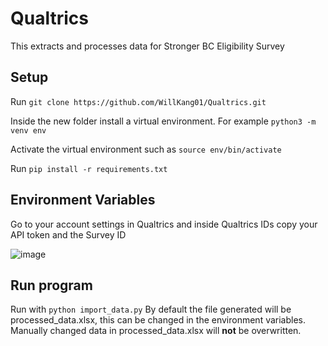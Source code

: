 # Qualtrics

This extracts and processes data for Stronger BC Eligibility Survey

## Setup
Run `git clone https://github.com/WillKang01/Qualtrics.git`

Inside the new folder install a virtual environment. For example `python3 -m venv env`

Activate the virtual environment such as `source env/bin/activate`

Run `pip install -r requirements.txt`

## Environment Variables
Go to your account settings in Qualtrics and inside Qualtrics IDs copy your API token and the Survey ID

![image](https://github.com/WillKang01/Qualtrics/assets/122059045/94940668-8282-4261-a1ee-f995772b5c26)

## Run program
Run with `python import_data.py`
By default the file generated will be processed_data.xlsx, this can be changed in the environment variables.
Manually changed data in processed_data.xlsx will **not** be overwritten.
